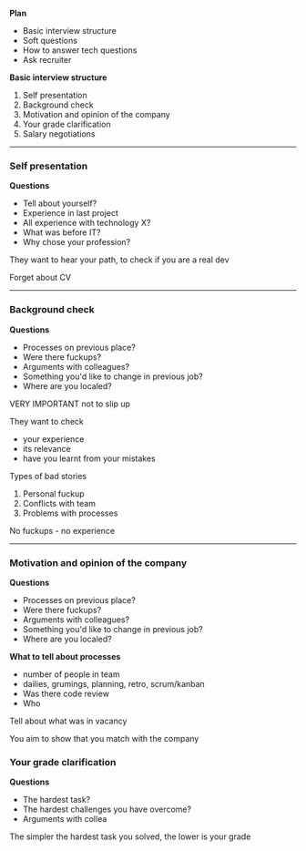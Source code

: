 
**Plan**
- Basic interview structure
- Soft questions
- How to answer tech questions
- Ask recruiter


**Basic interview structure**
1. Self presentation
2. Background check
3. Motivation and opinion of the company
4. Your grade clarification
5. Salary negotiations


---
### Self presentation

**Questions**
- Tell about yourself?
- Experience in last project
- All experience with technology X?
- What was before IT?
- Why chose your profession?


They want to hear your path, to check if you are a real dev

Forget about CV


---
### Background check

**Questions**
- Processes on previous place?
- Were there fuckups?
- Arguments with colleagues?
- Something you'd like to change in previous job?
- Where are you localed?


VERY IMPORTANT not to slip up

They want to check
- your experience
- its relevance
- have you learnt from your mistakes 

Types of bad stories
1. Personal fuckup
2. Conflicts with team
3. Problems with processes


No fuckups - no experience


---

### Motivation and opinion of the company

**Questions**
- Processes on previous place?
- Were there fuckups?
- Arguments with colleagues?
- Something you'd like to change in previous job?
- Where are you localed?


**What to tell about processes**
- number of people in team
- dailies, grumings, planning, retro, scrum/kanban
- Was there code review
- Who 


Tell about what was in vacancy

You aim to show that you match with the company


### Your grade clarification

**Questions**
- The hardest task?
- The hardest challenges you have overcome?
- Arguments with collea


The simpler the hardest task you solved, the lower is your grade

